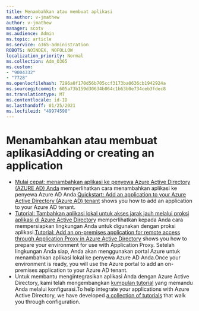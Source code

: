 ```yaml
---
title: Menambahkan atau membuat aplikasi
ms.author: v-jmathew
author: v-jmathew
manager: scotv
ms.audience: Admin
ms.topic: article
ms.service: o365-administration
ROBOTS: NOINDEX, NOFOLLOW
localization_priority: Normal
ms.collection: Adm_O365
ms.custom:
- "9004332"
- "7728"
ms.openlocfilehash: 7296a0f170d56b705ccf3173ba0636cb1942924a
ms.sourcegitcommit: 605a73b159d30634b064c1b63b0e734ceb3fdec8
ms.translationtype: MT
ms.contentlocale: id-ID
ms.lasthandoff: 01/25/2021
ms.locfileid: "49974598"
---
```

# <a name="adding-or-creating-an-application"></a><span data-ttu-id="35ca6-102">Menambahkan atau membuat aplikasi</span><span class="sxs-lookup"><span data-stu-id="35ca6-102">Adding or creating an application</span></span>

- <span data-ttu-id="35ca6-103">[Mulai cepat: menambahkan aplikasi ke penyewa Azure Active Directory (AZURE AD) Anda](https://docs.microsoft.com/azure/active-directory/manage-apps/add-application-portal) memperlihatkan cara menambahkan aplikasi ke penyewa Azure AD Anda.</span><span class="sxs-lookup"><span data-stu-id="35ca6-103">[Quickstart: Add an application to your Azure Active Directory (Azure AD) tenant](https://docs.microsoft.com/azure/active-directory/manage-apps/add-application-portal) shows you how to add an application to your Azure AD tenant.</span></span>
- <span data-ttu-id="35ca6-104">[Tutorial: Tambahkan aplikasi lokal untuk akses jarak jauh melalui proksi aplikasi di Azure Active Directory](https://docs.microsoft.com/azure/active-directory/manage-apps/application-proxy-add-on-premises-application) memperlihatkan kepada Anda cara mempersiapkan lingkungan Anda untuk digunakan dengan proksi aplikasi.</span><span class="sxs-lookup"><span data-stu-id="35ca6-104">[Tutorial: Add an on-premises application for remote access through Application Proxy in Azure Active Directory](https://docs.microsoft.com/azure/active-directory/manage-apps/application-proxy-add-on-premises-application) shows you how to prepare your environment for use with Application Proxy.</span></span> <span data-ttu-id="35ca6-105">Setelah lingkungan Anda siap, Anda akan menggunakan portal Azure untuk menambahkan aplikasi lokal ke penyewa Azure AD Anda.</span><span class="sxs-lookup"><span data-stu-id="35ca6-105">Once your environment is ready, you will use the Azure portal to add an on-premises application to your Azure AD tenant.</span></span>
- <span data-ttu-id="35ca6-106">Untuk membantu mengintegrasikan aplikasi Anda dengan Azure Active Directory, kami telah mengembangkan [kumpulan tutorial](https://docs.microsoft.com/azure/active-directory/saas-apps/tutorial-list) yang memandu Anda melalui konfigurasi.</span><span class="sxs-lookup"><span data-stu-id="35ca6-106">To help integrate your applications with Azure Active Directory, we have developed [a collection of tutorials](https://docs.microsoft.com/azure/active-directory/saas-apps/tutorial-list) that walk you through configuration.</span></span>
